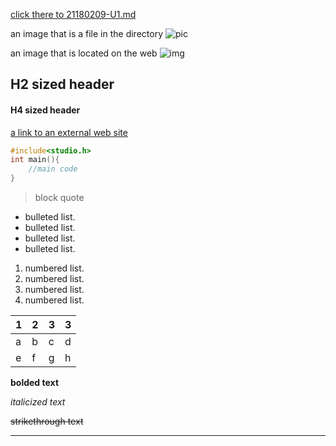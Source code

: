 [click there to 21180209-U1.md](SECONDFILE.md)

an image that is a file in the directory
![pic](./image.jpeg)

an image that is located on the web
![img]()

## H2 sized header

#### H4 sized header

[a link to an external web site](https://www.baidu.com/)

```c++
#include<studio.h>
int main(){
    //main code
}
```

> block quote

- bulleted list.
- bulleted list.
- bulleted list.
- bulleted list.

1. numbered list.
2. numbered list.
3. numbered list.
4. numbered list.

| 1             | 2             | 3             | 3             |
| ------------- | ------------- | ------------- | ------------- |
| a             | b             | c             | d             |
| e             | f             | g             | h             |

**bolded text**

*italicized text*

~~strikethrough text~~

***

